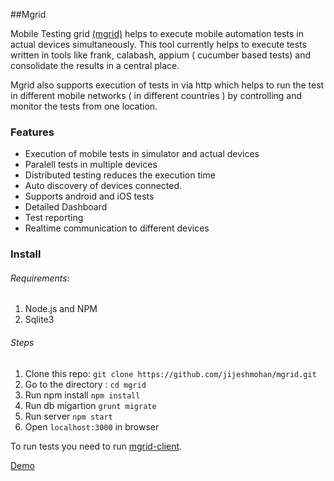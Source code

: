 ##Mgrid

Mobile Testing grid [(mgrid)](https://jijeshmohan.github.io/mgrid) helps to execute mobile automation tests in actual devices simultaneously. This tool currently helps to execute tests written in tools like frank, calabash, appium ( cucumber based tests) and consolidate the results
in a central place.

Mgrid also supports execution of tests in via http which helps to run the test in different mobile networks ( in different countries ) by controlling and monitor the tests from one location.

### Features

* Execution of mobile tests in simulator and actual devices
* Paralell tests in multiple devices
* Distributed testing reduces the execution time
* Auto discovery of devices connected.
* Supports android and iOS tests
* Detailed Dashboard
* Test reporting 
* Realtime communication to different devices

### Install
 
###### Requirements:
 
1. Node.js and NPM
1. Sqlite3


 ###### Steps
 
 1. Clone this repo: `git clone https://github.com/jijeshmohan/mgrid.git`
 2. Go to the directory : `cd mgrid`
 3. Run npm install `npm install`
 4. Run db migartion `grunt migrate`
 5. Run server `npm start` 
 6. Open `localhost:3000` in browser
 
 
 To run tests you need to run [mgrid-client](https://github.com/jijeshmohan/mgrid-client).

 [Demo](http://mgrid-mgrid.rhcloud.com/)